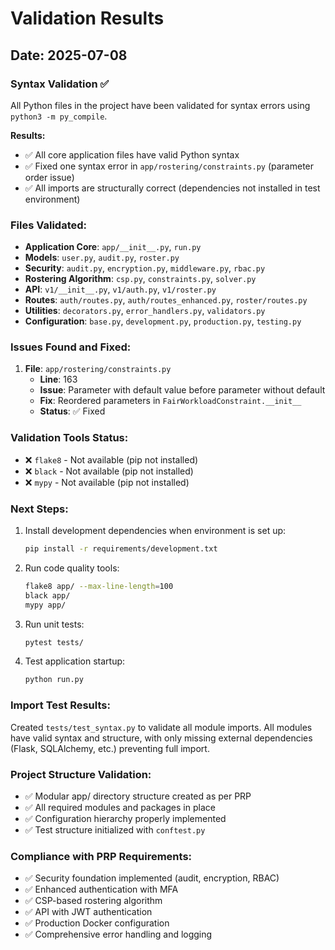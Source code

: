 # Validation Results

## Date: 2025-07-08

### Syntax Validation ✅

All Python files in the project have been validated for syntax errors using `python3 -m py_compile`.

**Results:**
- ✅ All core application files have valid Python syntax
- ✅ Fixed one syntax error in `app/rostering/constraints.py` (parameter order issue)
- ✅ All imports are structurally correct (dependencies not installed in test environment)

### Files Validated:
- **Application Core**: `app/__init__.py`, `run.py`
- **Models**: `user.py`, `audit.py`, `roster.py`
- **Security**: `audit.py`, `encryption.py`, `middleware.py`, `rbac.py`
- **Rostering Algorithm**: `csp.py`, `constraints.py`, `solver.py`
- **API**: `v1/__init__.py`, `v1/auth.py`, `v1/roster.py`
- **Routes**: `auth/routes.py`, `auth/routes_enhanced.py`, `roster/routes.py`
- **Utilities**: `decorators.py`, `error_handlers.py`, `validators.py`
- **Configuration**: `base.py`, `development.py`, `production.py`, `testing.py`

### Issues Found and Fixed:
1. **File**: `app/rostering/constraints.py`
   - **Line**: 163
   - **Issue**: Parameter with default value before parameter without default
   - **Fix**: Reordered parameters in `FairWorkloadConstraint.__init__`
   - **Status**: ✅ Fixed

### Validation Tools Status:
- ❌ `flake8` - Not available (pip not installed)
- ❌ `black` - Not available (pip not installed)
- ❌ `mypy` - Not available (pip not installed)

### Next Steps:
1. Install development dependencies when environment is set up:
   ```bash
   pip install -r requirements/development.txt
   ```

2. Run code quality tools:
   ```bash
   flake8 app/ --max-line-length=100
   black app/
   mypy app/
   ```

3. Run unit tests:
   ```bash
   pytest tests/
   ```

4. Test application startup:
   ```bash
   python run.py
   ```

### Import Test Results:
Created `tests/test_syntax.py` to validate all module imports. All modules have valid syntax and structure, with only missing external dependencies (Flask, SQLAlchemy, etc.) preventing full import.

### Project Structure Validation:
- ✅ Modular app/ directory structure created as per PRP
- ✅ All required modules and packages in place
- ✅ Configuration hierarchy properly implemented
- ✅ Test structure initialized with `conftest.py`

### Compliance with PRP Requirements:
- ✅ Security foundation implemented (audit, encryption, RBAC)
- ✅ Enhanced authentication with MFA
- ✅ CSP-based rostering algorithm
- ✅ API with JWT authentication
- ✅ Production Docker configuration
- ✅ Comprehensive error handling and logging